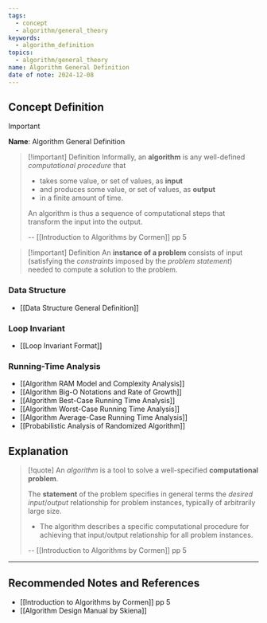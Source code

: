 ```yaml
---
tags:
  - concept
  - algorithm/general_theory
keywords:
  - algorithm_definition
topics:
  - algorithm/general_theory
name: Algorithm General Definition
date of note: 2024-12-08
---
```


## Concept Definition

>[!important]
>**Name**: Algorithm General Definition

>[!important] Definition
>Informally, an **algorithm** is any well-defined *computational procedure* that 
>- takes some value, or set of values, as **input** 
>- and produces some value, or set of values, as **output** 
>- in a finite amount of time. 
>
>An algorithm is thus a sequence of computational steps that transform the input into the output.
>
>-- [[Introduction to Algorithms by Cormen]] pp 5

>[!important] Definition
>An **instance of a problem** consists of input (satisfying the *constraints* imposed by the *problem statement*) needed to compute a solution to the problem.

### Data Structure

- [[Data Structure General Definition]]

### Loop Invariant

- [[Loop Invariant Format]]

### Running-Time Analysis

- [[Algorithm RAM Model and Complexity Analysis]]
- [[Algorithm Big-O Notations and Rate of Growth]]
- [[Algorithm Best-Case Running Time Analysis]]
- [[Algorithm Worst-Case Running Time Analysis]]
- [[Algorithm Average-Case Running Time Analysis]]
- [[Probabilistic Analysis of Randomized Algorithm]]



## Explanation

>[!quote] 
>An *algorithm* is a tool to solve a well-specified **computational problem**.
>
>The **statement** of the problem specifies in general terms the *desired input*/*output* relationship for problem instances, typically of arbitrarily large size. 
>- The algorithm describes a specific computational procedure for achieving that input/output relationship for all problem instances.
>  
>-- [[Introduction to Algorithms by Cormen]] pp 5  



-----------
##  Recommended Notes and References



- [[Introduction to Algorithms by Cormen]] pp 5
- [[Algorithm Design Manual by Skiena]]